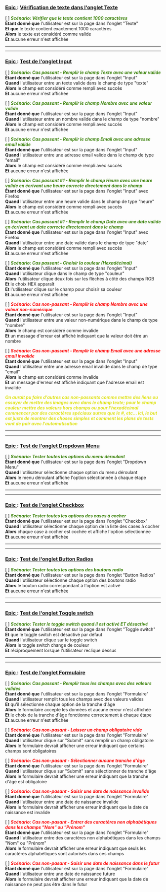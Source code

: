 <u><h3> Epic </u >: <u> Vérification de texte dans l'onglet Texte </h3></u>


[ ] <span style = "color:#3C830C">***Scénario: Vérifier que le texte contient 1000 caractères*** </span><br>
**Étant donné que** l'utilisateur est sur la page dans l'onglet "Texte" <br>
**Et que** le texte contient exactement 1000 caractères <br>
**Alors** le texte est considéré comme valide <br>
**Et** aucune erreur n'est affichée

---
---

<h3><u> Epic </u> : <u> Test de l'onglet Input </u></h3>

[ ] <span style = "color:#3C830C">***Scénario: Cas passant - Remplir le champ Texte avec une valeur valide*** </span> <br>
**Étant donné que** l'utilisateur est sur la page dans l'onglet "Input" <br>
**Quand** l'utilisateur entre un texte valide dans le champ de type "texte" <br>
**Alors** le champ est considéré comme rempli avec succès <br>
**Et** aucune erreur n'est affichée 

[ ] <span style = "color:#3C830C">***Scénario: Cas passant - Remplir le champ Nombre avec une valeur valide*** </span> <br>
**Étant donné que** l'utilisateur est sur la page dans l'onglet "Input" <br>
**Quand** l'utilisateur entre un nombre valide dans le champ de type "nombre" <br>
**Alors** le champ est considéré comme rempli avec succès <br>
**Et** aucune erreur n'est affichée 

[ ] <span style = "color:#3C830C">***Scénario: Cas passant - Remplir le champ Email avec une adresse email valide*** </span> <br>
**Étant donné que** l'utilisateur est sur la page dans l'onglet "Input" <br>
**Quand** l'utilisateur entre une adresse email valide dans le champ de type "email" <br>
**Alors** le champ est considéré comme rempli avec succès <br>
**Et** aucune erreur n'est affichée

[ ] <span style = "color:#3C830C">***Scénario: Cas passant #1 - Remplir le champ Heure avec une heure valide en écrivant une heure correcte directement dans le champ*** </span> <br>
**Étant donné que** l'utilisateur est sur la page dans l'onglet "Input" avec Firefox <br>
**Quand** l'utilisateur entre une heure valide dans le champ de type "heure" <br>
**Alors** le champ est considéré comme rempli avec succès <br>
**Et** aucune erreur n'est affichée

<!-- [ ] <span style = "color:#3C830C">***Scénario: Cas passant #2 - Remplir le champ Heure avec une heure valide en cliquant sur l'icône*** </span> <br>
**Étant donné que** l'utilisateur est sur la page dans l'onglet "Input" avec Firefox <br>
**Quand** l'utilisateur clique sur l'icône de l'horloge <br>
**Alors** le timepicker apparaît <br>
**Et** l'utilisateur peut choisir l'heure qu'il souhaite <br>
**Et** aucune erreur n'est affichée -->

[ ] <span style = "color:#3C830C">***Scénario: Cas passant #1 - Remplir le champ Date avec une date valide en écrivant un date correcte directement dans le champ*** </span> <br>
**Étant donné que** l'utilisateur est sur la page dans l'onglet "Input" avec Firefox <br>
**Quand** l'utilisateur entre une date valide dans le champ de type "date" <br>
**Alors** le champ est considéré comme rempli avec succès <br>
**Et** aucune erreur n'est affichée

<!-- [ ] <span style = "color:#3C830C">***Scénario: Cas passant #2 - Remplir le champ Date avec une date valide en cliquant sur l'icône*** </span> <br>
**Étant donné que** l'utilisateur est sur la page dans l'onglet "Input" avec Firefox <br>
**Quand** l'utilisateur clique sur l'icône du calendrier <br>
**Alors** le calendrier apparaît <br>
**Et** l'utilisateur peut choisir la date qu'il souhaite <br>
**Et** aucune erreur n'est affichée -->

[ ] <span style = "color:#3C830C">***Scénario: Cas passant - Choisir la couleur (Hexadécimal)*** </span> <br>
**Étant donné que** l'utilisateur est sur la page dans l'onglet "Input" <br>
**Quand** l'utilisateur clique dans le champ de type "couleur" <br>
**Alors** l'utilisateur clique deux fois sur les flèches à côté des champs RGB <br>
**Et** le choix HEX apparaît <br>
**Et** l'utilisateur clique sur le champ pour choisir sa couleur <br>
**Et** aucune erreur n'est affichée
<!-- Après plusieurs tests, il est beaucoup plus simple de choisir uniquement la couleur hexadécimal quitte à faire une fonction qui convertit le HSL et le RGB en HEX éventuellement -->

[ ] <span style = "color:#FD0D0D">***Scénario: Cas non-passant - Remplir le champ Nombre avec une valeur non-numérique*** </span> <br>
**Étant donné que** l'utilisateur est sur la page dans l'onglet "Input" <br>
**Quand** l'utilisateur entre une valeur non-numérique dans le champ de type "nombre" <br>
**Alors** le champ est considéré comme invalide <br>
**Et** un message d'erreur est affiché indiquant que la valeur doit être un nombre 

[ ] <span style = "color:#FD0D0D">***Scénario: Cas non-passant - Remplir le champ Email avec une adresse email invalide*** </span> <br>
**Étant donné que** l'utilisateur est sur la page dans l'onglet "Input" <br>
**Quand** l'utilisateur entre une adresse email invalide dans le champ de type "email" <br>
**Alors** le champ est considéré comme invalide <br>
**Et** un message d'erreur est affiché indiquant que l'adresse email est invalide

<span style = "color:#DFE218">***On aurait pu faire d'autres cas non-passants comme mettre des liens ou essayer de mettre des images avec dans le champ texte; pour le champ couleur mettre des valeurs hors champs ou pour l'hexadécimal commencer par des caractères spéciaux autres que le #, etc... Ici, le but est juste de montrer des choses simples et comment les plans de tests vont de pair avec l'automatisation*** </span> <br>

---
---

<h3><u> Epic </u> : <u> Test de l'onglet Dropdown Menu </u></h3>

[ ] <span style="color:#3C830C">***Scénario: Tester toutes les options du menu déroulant*** </span> <br>
**Étant donné que** l'utilisateur est sur la page dans l'onglet "Dropdown Menu" <br>
**Quand** l'utilisateur sélectionne chaque option du menu déroulant <br>
**Alors** le menu déroulant affiche l'option sélectionnée à chaque étape <br>
**Et** aucune erreur n'est affichée 

---
---

<h3><u> Epic </u> : <u> Test de l'onglet Checkbox </u></h3>

[ ] <span style="color:#3C830C">***Scénario: Tester toutes les options des cases à cocher*** </span> <br>
**Étant donné que** l'utilisateur est sur la page dans l'onglet "Checkbox" <br>
**Quand** l'utilisateur sélectionne chaque option de la liste des cases à cocher <br>
**Alors** chaque case à cocher est cochée et affiche l'option sélectionnée <br>
**Et** aucune erreur n'est affichée 

---
---

<h3><u> Epic </u> : <u> Test de l'onglet Button Radios </u></h3>

[ ] <span style="color:#3C830C">***Scénario: Tester toutes les options des boutons radio*** </span> <br>
**Étant donné que** l'utilisateur est sur la page dans l'onglet "Button Radios" <br>
**Quand** l'utilisateur sélectionne chaque option des boutons radio <br>
**Alors** le bouton radio correspondant à l'option est activé <br>
**Et** aucune erreur n'est affichée 

---
---

<h3><u> Epic </u> : <u> Test de l'onglet Toggle switch </u></h3>

[ ] <span style="color:#3C830C">***Scénario: Tester le toggle switch quand il est activé ET désactivé*** </span> <br>
**Étant donné que** l'utilisateur est sur la page dans l'onglet "Toggle switch" <br>
**Et** que le toggle switch est désactivé par défaut <br>
**Quand** l'utilisateur clique sur le toggle switch <br>
**Alors** le toggle switch change de couleur <br>
**Et** réciproquement lorsque l'utilisateur reclique dessus 

---
---

<h3><u> Epic </u> : <u> Test de l'onglet Formulaire </u></h3>

[ ] <span style="color:#3C830C">***Scénario: Cas passant - Remplir tous les champs avec des valeurs valides*** </span> <br>
**Étant donné que** l'utilisateur est sur la page dans l'onglet "Formulaire" <br>
**Quand** l'utilisateur remplit tous les champs avec des valeurs valides <br>
**Et** qu'il sélectionne chaque option de la tranche d'âge <br>
**Alors** le formulaire accepte les données et aucune erreur n'est affichée <br>
**Et** le choix de la tranche d'âge fonctionne correctement à chaque étape <br>
**Et** aucune erreur n'est affichée

[ ] <span style="color:#FD0D0D;">***Scénario: Cas non-pasant - Laisser un champ obligatoire vide*** </span> <br>
**Étant donné que** l'utilisateur est sur la page dans l'onglet "Formulaire" <br>
**Quand** l'utilisateur clique sur "Submit" sans remplir un champ obligatoire <br>
**Alors** le formulaire devrait afficher une erreur indiquant que certains champs sont obligatoires <br>


[ ] <span style="color:#FD0D0D;">***Scénario: Cas non-pasant - Sélectionner aucune tranche d'âge*** </span> <br>
**Étant donné que** l'utilisateur est sur la page dans l'onglet "Formulaire" <br>
**Quand** l'utilisateur clique sur "Submit" sans sélectionner de tranche d'âge <br>
**Alors** le formulaire devrait afficher une erreur indiquant que la tranche d'âge est obligatoire <br>


[ ] <span style="color:#FD0D0D;">***Scénario: Cas non-pasant - Saisir une date de naissance invalide*** </span> <br>
**Étant donné que** l'utilisateur est sur la page dans l'onglet "Formulaire" <br>
**Quand** l'utilisateur entre une date de naissance invalide <br>
**Alors** le formulaire devrait afficher une erreur indiquant que la date de naissance est invalide <br>


[ ] <span style="color:#FD0D0D;">***Scénario: Cas non-pasant - Entrer des caractères non alphabétiques dans les champs "Nom" ou "Prénom"*** </span> <br>
**Étant donné que** l'utilisateur est sur la page dans l'onglet "Formulaire" <br>
**Quand** l'utilisateur entre des caractères non alphabétiques dans les champs "Nom" ou "Prénom" <br>
**Alors** le formulaire devrait afficher une erreur indiquant que seuls les caractères alphabétiques sont autorisés dans ces champs <br>


[ ] <span style="color:#FD0D0D;">***Scénario: Cas non-pasant - Saisir une date de naissance dans le futur*** </span> <br>
**Étant donné que** l'utilisateur est sur la page dans l'onglet "Formulaire" <br>
**Quand** l'utilisateur entre une date de naissance future <br>
**Alors** le formulaire devrait afficher une erreur indiquant que la date de naissance ne peut pas être dans le futur <br>